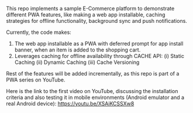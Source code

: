 This repo implements a sample E-Commerce platform to demonstrate different PWA features, like making a web app installable, caching strategies for offline functionality, background sync and push notifications.

Currently, the code makes:
1) The web app installable as a PWA with deferred prompt for app install banner, when an item is added to the shopping cart.
2) Leverages caching for offline availability through CACHE API: 
   (i) Static Caching
   (ii) Dynamic Caching
   (iii) Cache Versioning

Rest of the features will be added incrementally, as this repo is part of a PWA series on YouTube.

Here is the link to the first video on YouTube, discussing the installation criteria and also testing it in mobile environments (Android emulator and a real Android device):
https://youtu.be/XSAiKCSSXw8
